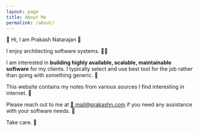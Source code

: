 ```yaml
---
layout: page
title: About Me
permalink: /about/
---
```


<!-- This website is powered by **[fastpages](https://github.com/fastai/fastpages)** [^1].



[^1]:a blogging platform that natively supports Jupyter notebooks in addition to other formats. -->

👋 Hi, I am Prakash Natarajan 🙂 

I enjoy architecting software systems. 👨‍💻

I am interested in <b>building highly available, scalable, maintainable software</b> for my clients. I typically select and use best tool for the job rather than going with something generic. 🧰

This website contains my notes from various sources I find interesting in internet. 📓

Please reach out to me at [📨 mail@prakashn.com](mailto:mail@prakashn.com) if you need any assistance with your software needs. 💚

Take care. 👋
